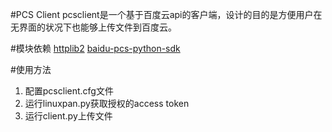 #PCS Client
pcsclient是一个基于百度云api的客户端，设计的目的是方便用户在
无界面的状况下也能够上传文件到百度云。

#模块依赖
[httplib2](https://code.google.com/p/httplib2/)
[baidu-pcs-python-sdk](https://github.com/mozillazg/baidu-pcs-python-sdk)

#使用方法
1. 配置pcsclient.cfg文件
2. 运行linuxpan.py获取授权的access token
3. 运行client.py上传文件

